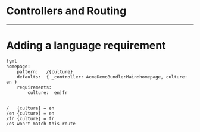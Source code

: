 # Controllers and Routing

---

# Adding a language requirement 

    !yml
    homepage:
        pattern:   /{culture}
        defaults:  { _controller: AcmeDemoBundle:Main:homepage, culture: en }
        requirements:
            culture:  en|fr
            

    /   {culture} = en
    /en {culture} = en
    /fr {culture} = fr
    /es won't match this route
